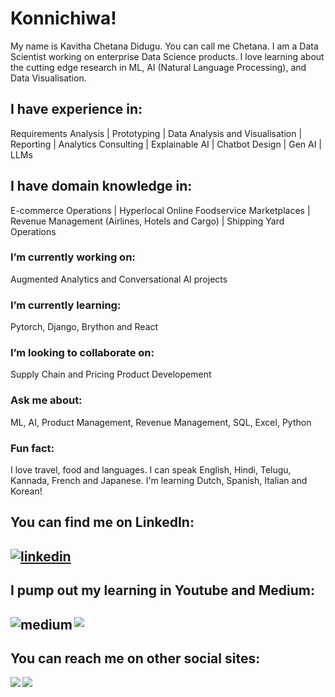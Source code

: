 <h1>Konnichiwa! </h1>
My name is Kavitha Chetana Didugu. You can call me Chetana.
I am a Data Scientist working on enterprise Data Science products. I love learning about the cutting edge research in ML, AI (Natural Language Processing), and Data Visualisation. 

<h2>I have experience in:</h2>
Requirements Analysis | Prototyping | Data Analysis and Visualisation | Reporting | Analytics Consulting | Explainable AI | Chatbot Design | Gen AI | LLMs

<h2>I have domain knowledge in:</h2>
E-commerce Operations | Hyperlocal Online Foodservice Marketplaces | Revenue Management (Airlines, Hotels and Cargo) | Shipping Yard Operations
<br>
<!--
**kavithacd/kavithacd** is a ✨ _special_ ✨ repository because its `README.md` (this file) appears on your GitHub profile.-->
<h3>I’m currently working on:</h3> 
Augmented Analytics and Conversational AI projects
<h3>I’m currently learning:</h3> Pytorch, Django, Brython and React
<h3>I’m looking to collaborate on:</h3> 
Supply Chain and Pricing Product Developement
<h3>Ask me about:</h3> 
ML, AI, Product Management, Revenue Management, SQL, Excel, Python
<br>
<h3>Fun fact: </h3>
I love travel, food and languages. I can speak English, Hindi, Telugu, Kannada, French and Japanese. I'm learning Dutch, Spanish, Italian and Korean!
<br>
<h2>You can find me on LinkedIn:<h2>
<p> </p>
<a href="https://www.linkedin.com/in/kavitha-chetana-didugu/"><img alt="linkedin" src="https://img.shields.io/badge/linkedin-%230077B5.svg?&style=for-the-badge&logo=linkedin&logoColor=white" /></a>
<br>
<h2>I pump out my learning in Youtube and Medium:<h2>
<p> </p>
<a href="https://cervio.medium.com/"><img align="left" alt="medium" src="https://img.shields.io/badge/medium-%2312100E.svg?&style=for-the-badge&logo=medium&logoColor=white" /></a>
<a href="https://www.youtube.com/channel/UCzFH_iBeTYi-kYpArG9pGtw?view_as=subscriber"><img align="left" src="https://img.shields.io/badge/youtube-%23FF0000.svg?&style=for-the-badge&logo=youtube&logoColor=white" /></a>
<br>
<h2>You can reach me on other social sites:</h2>
<p> </p>
<a href="https://www.instagram.com/what.i.did.before.i.died/?hl=en"><img align = "left" src="https://img.shields.io/badge/instagram-%23E4405F.svg?&style=for-the-badge&logo=instagram&logoColor=white"/></a>
<a href="https://twitter.com/ScienceProduct"><img align="left" src="https://img.shields.io/badge/twitter-%231DA1F2.svg?&style=for-the-badge&logo=twitter&logoColor=white"/></a>
